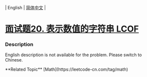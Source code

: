 | English | [简体中文](README.md) |

# [面试题20. 表示数值的字符串 LCOF](https://leetcode-cn.com/problems/biao-shi-shu-zhi-de-zi-fu-chuan-lcof)
 ### Description
<p>English description is not available for the problem. Please switch to Chinese.</p>
**Related Topic**  [Math](https://leetcode-cn.com/tag/math) 